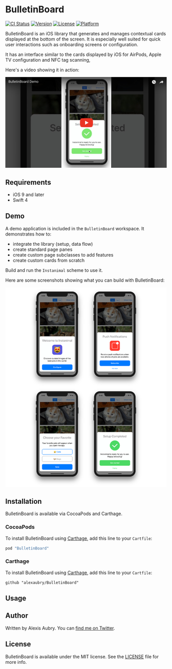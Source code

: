 # BulletinBoard

[![CI Status](https://travis-ci.org/alexaubry/BulletinBoard.svg?branch=master)](https://travis-ci.org/alexaubry/BulletinBoard)
[![Version](https://img.shields.io/cocoapods/v/BulletinBoard.svg?style=flat)](http://cocoapods.org/pods/BulletinBoard)
[![License](https://img.shields.io/cocoapods/l/BulletinBoard.svg?style=flat)](http://cocoapods.org/pods/BulletinBoard)
[![Platform](https://img.shields.io/cocoapods/p/BulletinBoard.svg?style=flat)](http://cocoapods.org/pods/BulletinBoard)

BulletinBoard is an iOS library that generates and manages contextual cards displayed at the bottom of the screen. It is especially well suited for quick user interactions such as onboarding screens or configuration.

It has an interface similar to the cards displayed by iOS for AirPods, Apple TV configuration and NFC tag scanning,

Here's a video showing it in action:

[![Watch Demo on YouTube](.github/demo_thumbnail.png)](https://youtu.be/igNner7z13U)

## Requirements

- iOS 9 and later
- Swift 4

## Demo

A demo application is included in the `BulletinBoard` workspace. It demonstrates how to: 

- integrate the library (setup, data flow)
- create standard page panes
- create custom page subclasses to add features
- create custom cards from scratch

Build and run the `Instanimal` scheme to use it.

Here are some screenshots showing what you can build with BulletinBoard:

![Demo Screenshots](.github/demo_screenshots.png)

## Installation

BulletinBoard is available via CocoaPods and Carthage.

### CocoaPods

To install BulletinBoard using [Carthage](https://github.com/Carthage/Carthage), add this line to your `Cartfile`:

~~~ruby
pod "BulletinBoard"
~~~

### Carthage

To install BulletinBoard using [Carthage](https://github.com/Carthage/Carthage), add this line to your `Cartfile`:

~~~
github "alexaubry/BulletinBoard"
~~~

## Usage

## Author

Written by Alexis Aubry. You can [find me on Twitter](https://twitter.com/_alexaubry).

## License

BulletinBoard is available under the MIT license. See the [LICENSE](LICENSE) file for more info.
